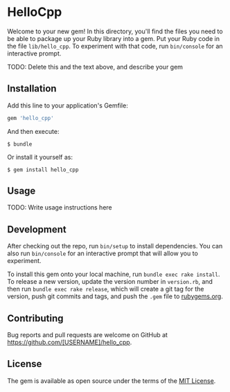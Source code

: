 # HelloCpp

Welcome to your new gem! In this directory, you'll find the files you need to be able to package up your Ruby library into a gem. Put your Ruby code in the file `lib/hello_cpp`. To experiment with that code, run `bin/console` for an interactive prompt.

TODO: Delete this and the text above, and describe your gem

## Installation

Add this line to your application's Gemfile:

```ruby
gem 'hello_cpp'
```

And then execute:

    $ bundle

Or install it yourself as:

    $ gem install hello_cpp

## Usage

TODO: Write usage instructions here

## Development

After checking out the repo, run `bin/setup` to install dependencies. You can also run `bin/console` for an interactive prompt that will allow you to experiment.

To install this gem onto your local machine, run `bundle exec rake install`. To release a new version, update the version number in `version.rb`, and then run `bundle exec rake release`, which will create a git tag for the version, push git commits and tags, and push the `.gem` file to [rubygems.org](https://rubygems.org).

## Contributing

Bug reports and pull requests are welcome on GitHub at https://github.com/[USERNAME]/hello_cpp.


## License

The gem is available as open source under the terms of the [MIT License](http://opensource.org/licenses/MIT).


